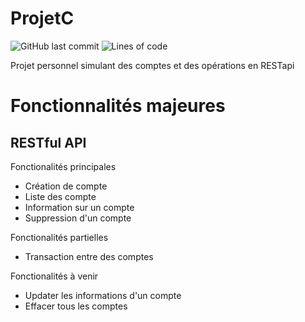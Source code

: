 # ProjetC
![GitHub last commit](https://img.shields.io/github/last-commit/Dalto1/ProjetC)
![Lines of code](https://img.shields.io/tokei/lines/github/Dalto1/ProjetC)

Projet personnel simulant des comptes et des opérations en RESTapi

# Fonctionnalités majeures

## RESTful API
Fonctionalités principales
* Création de compte
* Liste des compte
* Information sur un compte
* Suppression d'un compte

Fonctionalités partielles
* Transaction entre des comptes

Fonctionalités à venir
* Updater les informations d'un compte
* Effacer tous les comptes
